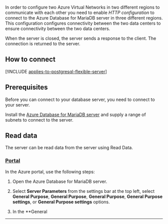 In order to configure two Azure Virtual Networks in two different regions to communicate with each other you need to  enable *HTTP configuration* to connect to the Azure Database for MariaDB server in three different regions. This configuration configures connectivity between the two data centers to ensure connectivity between the two data centers.

When the server is closed, the server sends a response to the client. The connection is returned to the server.

## How to connect

[!INCLUDE [applies-to-postgresql-flexible-server](../includes/applies-to-postgresql-flexible-server.md)]

## Prerequisites

Before you can connect to your database server, you need to connect to your server.

Install the [Azure Database for MariaDB server](/azure/azure-database/quickstart-create-server-database-portal) and supply a range of subnets to connect to the server.

## Read data

The server can be read data from the server using Read Data.

### [Portal](#tab/Azure_Portal)

In the Azure portal, use the following steps:

1. Open the Azure Database for MariaDB server.

2. Select **Server Parameters** from the settings bar at the top left, select **General Purpose**, **General Purpose**, **General Purpose**, **General Purpose settings**, or **General Purpose settings** options.

3. In the **General
---------------
